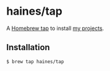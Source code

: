 # haines/tap

A [Homebrew tap](https://docs.brew.sh/Taps) to install [my projects](https://github.com/haines).


## Installation

```console
$ brew tap haines/tap
```
